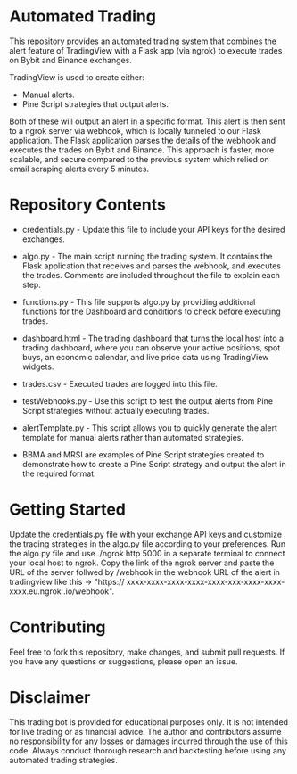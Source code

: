 # Automated Trading
This repository provides an automated trading system that combines the alert feature of TradingView with a Flask app (via ngrok) to execute trades on Bybit and Binance exchanges.

TradingView is used to create either:

- Manual alerts.
- Pine Script strategies that output alerts.

Both of these will output an alert in a specific format. This alert is then sent to a ngrok server via webhook, which is locally tunneled to our Flask application. The Flask application parses the details of the webhook and executes the trades on Bybit and Binance. This approach is faster, more scalable, and secure compared to the previous system which relied on email scraping alerts every 5 minutes.

# Repository Contents
- credentials.py - Update this file to include your API keys for the desired exchanges.

- algo.py - The main script running the trading system. It contains the Flask application that receives and parses the webhook, and executes the trades. Comments are included throughout the file to explain each step.

- functions.py - This file supports algo.py by providing additional functions for the Dashboard and conditions to check before executing trades.

- dashboard.html - The trading dashboard that turns the local host into a trading dashboard, where you can observe your active positions, spot buys, an economic calendar, and live price data using TradingView widgets.

- trades.csv - Executed trades are logged into this file.

- testWebhooks.py - Use this script to test the output alerts from Pine Script strategies without actually executing trades.

- alertTemplate.py - This script allows you to quickly generate the alert template for manual alerts rather than automated strategies.

- BBMA and MRSI are examples of Pine Script strategies created to demonstrate how to create a Pine Script strategy and output the alert in the required format.

# Getting Started
Update the credentials.py file with your exchange API keys and customize the trading strategies in the algo.py file according to your preferences.
Run the algo.py file and use ./ngrok http 5000 in a separate terminal to connect your local host to ngrok. Copy the link of the ngrok server and paste the URL of the server follwed by /webhook in the webhook URL of the alert in tradingview like this -> "https:// xxxx-xxxx-xxxx-xxxx-xxxx-xxx-xxxx-xxxx-xxxx.eu.ngrok .io/webhook". 

# Contributing
Feel free to fork this repository, make changes, and submit pull requests. If you have any questions or suggestions, please open an issue.

# Disclaimer
This trading bot is provided for educational purposes only. It is not intended for live trading or as financial advice. The author and contributors assume no responsibility for any losses or damages incurred through the use of this code. Always conduct thorough research and backtesting before using any automated trading strategies.
